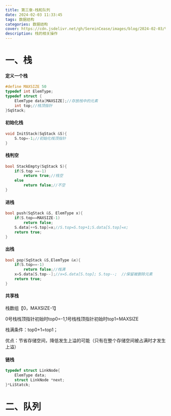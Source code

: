 ```yaml
---
title: 第三章-栈和队列
date: 2024-02-03 11:33:45
tags: 数据结构
categories: 数据结构
cover: https://cdn.jsdelivr.net/gh/SereinCease/images/blog/2024-02-03/%E5%BE%AE%E4%BF%A1%E5%9B%BE%E7%89%87_20240203115132-ee629f.jpg
description: 栈的相关操作
---
```


# 一、栈

#### 定义一个栈

```c++
#define MAXSIZE 50
typedef int ElemType;
typedef struct {
    ElemType data[MAXSIZE];//存放栈中的元素
    int top;//栈顶指针
}SqStack;

```

#### 初始化栈

```c++
void InitStack(SqStack &S){
    S.top=-1;//初始化栈顶指针
}
```

#### 栈判空

```c++
bool StackEmpty(SqStack S){
    if(S.top ==-1)
        return true;//栈空
    else
        return false;//不空
}
```

#### 进栈

```c++
bool push(SqStack &S, ElemType x){
    if(S.top==MAXSIZE-1)
        return false;
    S.data[++S.top]=x;//S.top=S.top+1;S.data[S.top]=x;
    return true;
}
```

#### 出栈

```c++
bool pop(SqStack &S,ElemType &x){
    if(S.top==-1)
        return false;//栈满
    x=S.data[S.top--];//x=S.data[S.top]; S.top--;  //保留被删除元素
    return true;
}
```

#### 共享栈

栈数组【0，MAXSIZE-1】

0号栈栈顶指针初始时top0=-1,1号栈栈顶指针初始时top1=MAXSIZE

栈满条件：top0+1=top1；

优点：节省存储空间，降低发生上溢的可能（只有在整个存储空间被占满时才发生上溢）

#### 链栈

```c++
typedef struct LinkNode{
    ElemType data;
    struct LinkNode *next;
}*LiStatck;
```

# 二、队列
